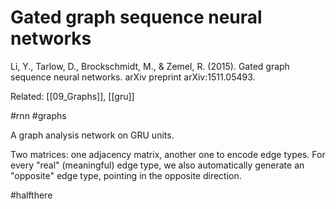 # Gated graph sequence neural networks

Li, Y., Tarlow, D., Brockschmidt, M., & Zemel, R. (2015). Gated graph sequence neural networks. arXiv preprint arXiv:1511.05493.

Related: [[09_Graphs]], [[gru]]

#rnn #graphs


A graph analysis network on GRU units.

Two matrices: one adjacency matrix, another one to encode edge types. For every "real" (meaningful) edge type, we also automatically generate an "opposite" edge type, pointing in the opposite direction.

#halfthere
